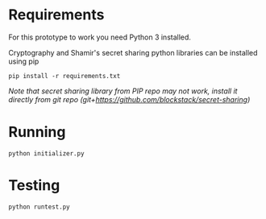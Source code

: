 # Requirements

For this prototype to work you need Python 3 installed.

Cryptography and Shamir's secret sharing python libraries can be installed using pip

`pip install -r requirements.txt`

_Note that secret sharing library from PIP repo may not work, install it directly from git repo (git+https://github.com/blockstack/secret-sharing)_

# Running
`python initializer.py`

# Testing
`python runtest.py`

